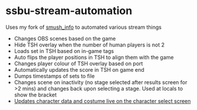 # ssbu-stream-automation

Uses my fork of [smush_info](https://github.com/sticks-stuff/smush_info) to automated various stream things

- Changes OBS scenes based on the game
- Hide TSH overlay when the number of human players is not 2
- Loads set in TSH based on in-game tags
- Auto flips the player positions in TSH to align them with the game
- Changes player colour of TSH overlay based on port
- Automatically updates the score in TSH on game end
- Dumps timestamps of sets to file
- Changes scene on inactivity (no stage selected after results screen for >2 mins) and changes back upon selecting a stage. Used at locals to show the bracket
- [Updates character data and costume live on the character select screen](https://twitter.com/stick_twt/status/1734134432091844786)
